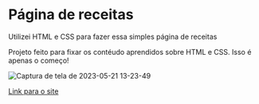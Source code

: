 <h1>Página de receitas</h1>

<p>Utilizei HTML e CSS para fazer essa simples página de receitas</p>

<p>Projeto feito para fixar os contéudo aprendidos sobre HTML e CSS. Isso é apenas o começo!</p>


![Captura de tela de 2023-05-21 13-23-49](https://github.com/evertonsalesdev/Pagina-de-receitas/assets/127686513/59029d27-2278-47f0-adbe-349e3cb3b6fa)

<a href="https://evertonsalesdev.github.io/Pagina-de-receitas/">Link para o site</a>
